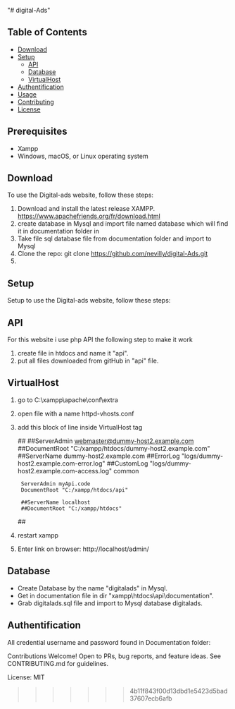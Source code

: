 "# digital-Ads" 


## Table of Contents
- [Download](#Download)
- [Setup](#Setup)
  - [API](#API)
  - [Database](#Database)
  - [VirtualHost](#VirtualHost)
- [Authentification](#Authentification)
- [Usage](#Usage)
- [Contributing](#contributing)
- [License](#license)


## Prerequisites
- Xampp 
- Windows, macOS, or Linux operating system


## Download

To use the Digital-ads website, follow these steps:

1. Download and install the latest release XAMPP. https://www.apachefriends.org/fr/download.html
2. create database in Mysql and import file named database which will find it in documentation folder in
3. Take file sql database file from documentation folder and import to Mysql 
2. Clone the repo: git clone https://github.com/nevilly/digital-Ads.git
3. 



## Setup

Setup to use the Digital-ads website, follow these steps:

## API

For this website i use php API the following step to make it work
1. create file in htdocs  and name it "api".
2. put all files downloaded from gitHub in "api" file.

## VirtualHost

1. go to C:\xampp\apache\conf\extra
2. open file with a name  httpd-vhosts.conf
3. add this block of line inside VirtualHost tag 

    ##<VirtualHost :80>
	    ##ServerAdmin webmaster@dummy-host2.example.com
	    ##DocumentRoot "C:/xampp/htdocs/dummy-host2.example.com"
	    ##ServerName dummy-host2.example.com
	    ##ErrorLog "logs/dummy-host2.example.com-error.log"
	    ##CustomLog "logs/dummy-host2.example.com-access.log" common

	    ServerAdmin myApi.code
	    DocumentRoot "C:/xampp/htdocs/api"

	    ##ServerName localhost
	    ##DocumentRoot "C:/xampp/htdocs"
    ##</VirtualHost>

4. restart xampp
5. Enter link on browser: http://localhost/admin/



## Database

- Create Database by the name "digitalads" in Mysql.
- Get in documentation file in dir  "xampp\htdocs\api\documentation".
- Grab digitalads.sql file and import to Mysql database digitalads.


## Authentification

All credential username and password found in Documentation folder:









Contributions Welcome!
Open to PRs, bug reports, and feature ideas. See CONTRIBUTING.md for guidelines.

License: MIT
>>>>>>> 4b11f843f00d13dbd1e5423d5bad37607ecb6afb

